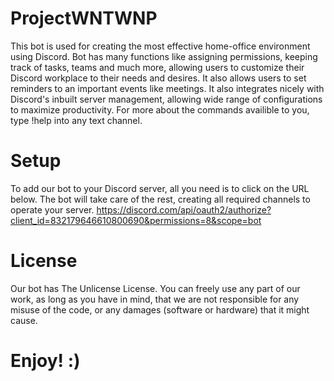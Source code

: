 # ProjectWNTWNP


This bot is used for creating the most effective home-office environment using Discord. Bot has many functions like assigning permissions, keeping track of tasks, teams and much more, allowing users to customize their Discord workplace to their needs and desires. It also allows users to set reminders to an important events like meetings. It also integrates nicely with Discord's inbuilt server management, allowing wide range of configurations to maximize productivity. For more about the commands availible to you, type !help into any text channel. 

# Setup

To add our bot to your Discord server, all you need is to click on the URL below. The bot will take care of the rest, creating all required channels to operate your server.
https://discord.com/api/oauth2/authorize?client_id=832179646610800690&permissions=8&scope=bot


# License

Our bot has The Unlicense License. You can freely use any part of our work, as long as you have in mind, that we are not responsible for any misuse of the code, or any damages (software or hardware) that it might cause.

# Enjoy! :)